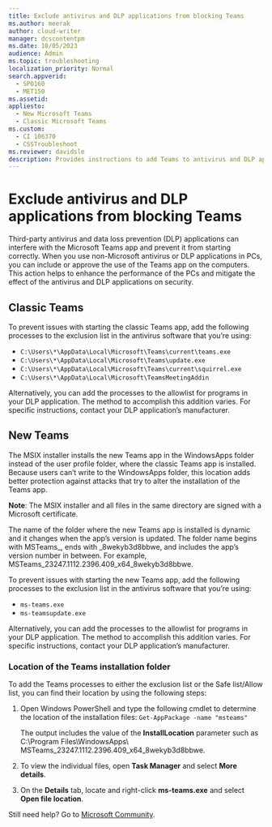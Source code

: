 ```yaml
---
title: Exclude antivirus and DLP applications from blocking Teams 
ms.author: meerak
author: cloud-writer
manager: dcscontentpm
ms.date: 10/05/2023
audience: Admin
ms.topic: troubleshooting
localization_priority: Normal
search.appverid: 
  - SPO160
  - MET150
ms.assetid: 
appliesto: 
  - New Microsoft Teams
  - Classic Microsoft Teams
ms.custom: 
  - CI 106370
  - CSSTroubleshoot
ms.reviewer: davidsle
description: Provides instructions to add Teams to antivirus and DLP applications so that it can start correctly.
---
```


# Exclude antivirus and DLP applications from blocking Teams

Third-party antivirus and data loss prevention (DLP) applications can interfere with the Microsoft Teams app and prevent it from starting correctly. When you use non-Microsoft antivirus or DLP applications in PCs, you can include or approve the use of the Teams app on the computers. This action helps to enhance the performance of the PCs and mitigate the effect of the antivirus and DLP applications on security.

## Classic Teams

To prevent issues with starting the classic Teams app, add the following processes to the exclusion list in the antivirus software that you’re using:

- `C:\Users\*\AppData\Local\Microsoft\Teams\current\teams.exe`
- `C:\Users\*\AppData\Local\Microsoft\Teams\update.exe`
- `C:\Users\*\AppData\Local\Microsoft\Teams\current\squirrel.exe`
- `C:\Users\*\AppData\Local\Microsoft\TeamsMeetingAddin`

Alternatively, you can add the processes to the allowlist for programs in your DLP application. The method to accomplish this addition varies. For specific instructions, contact your DLP application’s manufacturer.

## New Teams

The MSIX installer installs the new Teams app in the WindowsApps folder instead of the user profile folder, where the classic Teams app is installed. Because users can’t write to the WindowsApps folder, this location adds better protection against attacks that try to alter the installation of the Teams app.

**Note**: The MSIX installer and all files in the same directory are signed with a Microsoft certificate.

The name of the folder where the new Teams app is installed is dynamic and it changes when the app’s version is updated. The folder name begins with MSTeams_, ends with _8wekyb3d8bbwe, and includes the app’s version number in between.  For example, MSTeams_23247.1112.2396.409_x64_8wekyb3d8bbwe.

To prevent issues with starting the new Teams app, add the following processes to the exclusion list in the antivirus software that you’re using:

- `ms-teams.exe`
- `ms-teamsupdate.exe`

Alternatively, you can add the processes to the allowlist for programs in your DLP application. The method to accomplish this addition varies. For specific instructions, contact your DLP application’s manufacturer.

### Location of the Teams installation folder

To add the Teams processes to either the exclusion list or the Safe list/Allow list, you can find their location by using the following steps:

1. Open Windows PowerShell and type the following cmdlet to determine the location of the installation files:
   `Get-AppPackage -name "msteams"`

   The output includes the value of the **InstallLocation** parameter such as C:\Program Files\WindowsApps\ MSTeams_23247.1112.2396.409_x64_8wekyb3d8bbwe.
1. To view the individual files, open **Task Manager** and select **More details**.
1. On the **Details** tab, locate and right-click **ms-teams.exe** and select **Open file location**.

Still need help? Go to [Microsoft Community](https://answers.microsoft.com/).
